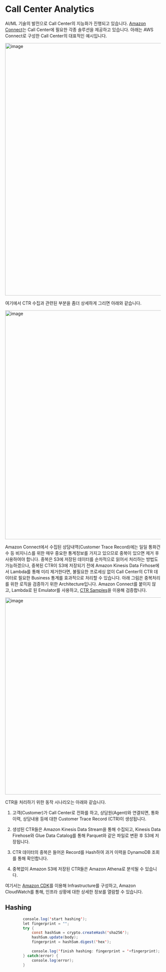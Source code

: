 # Call Center Analytics

AI/ML 기술의 발전으로 Call Center의 지능화가 진행되고 있습니다. [Amazon Connect](https://aws.amazon.com/connect/?nc1=h_ls)는 Call Center에 필요한 각종 솔루션을 제공하고 있습니다. 아래는 AWS Connect로 구성한 Call Center의 대표적인 예시입니다. 

<img width="817" alt="image" src="https://user-images.githubusercontent.com/52392004/167278368-323f2898-48bb-4266-9748-fd4a3dad3594.png">


여기에서 CTR 수집과 관련된 부분을 좀더 상세하게 그리면 아래와 같습니다. 

<img width="741" alt="image" src="https://user-images.githubusercontent.com/52392004/167281094-3fb91afe-4052-499d-9d9f-3ed831ef6d4a.png">



Amazon Connect에서 수집된 상담내역(Customer Trace Record)에는 일일 통화건수 등 비지니스를 위한 매우 중요한 통계정보를 가지고 있으므로 중복이 있으면 제거 후 사용하여야 합니다. 중복은 S3에 저장된 데이터를 순차적으로 읽어서 처리하는 방법도 가능하겠으나, 중복된 CTR이 S3에 저장되기 전에 Amazon Kinesis Data Firhose에서 Lambda를 통해 미리 제거한다면, 불필요한 프로세싱 없이 Call Center의 CTR 데이터로 필요한 Business 통계를 효과적으로 처리할 수 있습니다. 아래 그림은 중복처리를 위한 로직을 검증하기 위한 Architecture입니다. Amazon Connect를 붙이지 않고, Lambda로 된 Emulator를 사용하고, [CTR Samples](https://github.com/kyopark2014/call-center-analytics/blob/main/samples.md)을 이용해 검증합니다.


<img width="638" alt="image" src="https://user-images.githubusercontent.com/52392004/166454943-c260be65-04a1-4998-a2b4-35f663d5c3c4.png">

CTR을 처리하기 위한 동작 시나리오는 아래와 같습니다. 

1) 고객(Customer)가 Call Center로 전화를 하고, 상담원(Agent)와 연결되면, 통화이력, 상담내용 등에 대한 Customer Trace Record (CTR)이 생성됩니다. 

2) 생성된 CTR들은 Amazon Kinesis Data Stream을 통해 수집되고, Kinesis Data Firehose와 Glue Data Catalog를 통해 Parquet와 같은 파일로 변환 후 S3에 저장됩니다.

3) CTR 데이터의 중복은 들어온 Record를 Hash하여 과거 이력을 DynamoDB 조회를 통해 확인합니다.

4) 중복없이 Amazon S3에 저장된 CTR들은 Amazon Athena로 분석될 수 있습니다. 


여기서는 [Amazon CDK](https://github.com/kyopark2014/technical-summary/blob/main/cdk-introduction.md)를 이용해 Infrastructure를 구성하고, Amazon CloudWatch를 통해, 인프라 상황에 대한 상세한 정보를 열람할 수 있습니다. 


## Hashing

```java
        console.log('start hashing');
        let fingerprint = "";
        try {
            const hashSum = crypto.createHash('sha256');    
            hashSum.update(body);      
            fingerprint = hashSum.digest('hex');
            
            console.log('finish hashing: fingerprint = '+fingerprint);
        } catch(error) {
            console.log(error);
        }
```        
